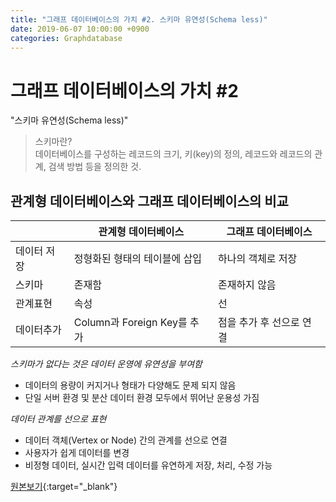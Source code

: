 ```yaml
---
title: "그래프 데이터베이스의 가치 #2. 스키마 유연성(Schema less)"
date: 2019-06-07 10:00:00 +0900
categories: Graphdatabase
---
```


# 그래프 데이터베이스의 가치 #2

"스키마 유연성(Schema less)"

> 스키마란?  
> 데이터베이스를 구성하는 레코드의 크기, 키(key)의 정의, 레코드와 레코드의 관계, 검색 방법 등을 정의한 것.

## 관계형 데이터베이스와 그래프 데이터베이스의 비교

| |관계형 데이터베이스|그래프 데이터베이스|
|---|---|---|
|데이터 저장|정형화된 형태의 테이블에 삽입|하나의 객체로 저장|
|스키마|존재함|존재하지 않음|
|관계표현|속성|선|
|데이터추가|Column과 Foreign Key를 추가|점을 추가 후 선으로 연결|

*스키마가 없다는 것은 데이터 운영에 유연성을 부여함*

- 데이터의 용량이 커지거나 형태가 다양해도 문제 되지 않음
- 단일 서버 환경 및 분산 데이터 환경 모두에서 뛰어난 운용성 가짐

*데이터 관계를 선으로 표현*

- 데이터 객체(Vertex or Node) 간의 관계를 선으로 연결
- 사용자가 쉽게 데이터를 변경
- 비정형 데이터, 실시간 입력 데이터를 유연하게 저장, 처리, 수정 가능

[원본보기](https://bitnine.tistory.com/280){:target="_blank"}


